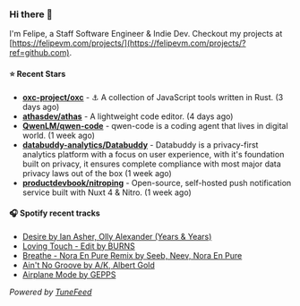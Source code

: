 ### Hi there 👋

I'm Felipe, a Staff Software Engineer & Indie Dev. Checkout my projects at [https://felipevm.com/projects/](https://felipevm.com/projects/?ref=github.com).

#### ⭐ Recent Stars
- **[oxc-project/oxc](https://github.com/oxc-project/oxc)** - ⚓ A collection of JavaScript tools written in Rust. (3 days ago)
- **[athasdev/athas](https://github.com/athasdev/athas)** - A lightweight code editor. (4 days ago)
- **[QwenLM/qwen-code](https://github.com/QwenLM/qwen-code)** - qwen-code is a coding agent that lives in digital world. (1 week ago)
- **[databuddy-analytics/Databuddy](https://github.com/databuddy-analytics/Databuddy)** - Databuddy is a privacy-first analytics platform with a focus on user experience, with it&#39;s foundation built on privacy, it ensures complete compliance with most major data privacy laws out of the box (1 week ago)
- **[productdevbook/nitroping](https://github.com/productdevbook/nitroping)** - Open-source, self-hosted push notification service built with Nuxt 4 &amp; Nitro. (1 week ago)

#### 🎧 Spotify recent tracks
- [Desire by Ian Asher, Olly Alexander (Years &amp; Years)](https://open.spotify.com/track/4sMR8fuTzbUyzB0asxifV0)
- [Loving Touch - Edit by BURNS](https://open.spotify.com/track/66gN2X2yIMR51Y2jRkJROa)
- [Breathe - Nora En Pure Remix by Seeb, Neev, Nora En Pure](https://open.spotify.com/track/4jF1T9NqVP6IwG8rhQgw9p)
- [Ain&#39;t No Groove by A/K, Albert Gold](https://open.spotify.com/track/4zXfaHeOUZzUJpTdVzhTOt)
- [Airplane Mode by GEPPS](https://open.spotify.com/track/1w9xdgK0XAkAdn31cHPsCL)

_Powered by [TuneFeed](https://tunefeed.app?ref=github.com)_
